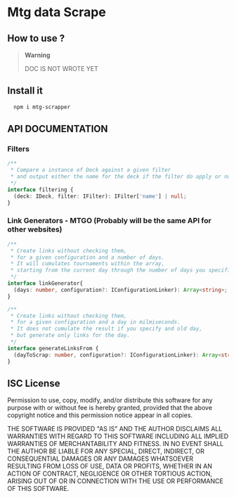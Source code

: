 # Mtg data Scrape

## How to use ?
> **Warning**
>
> DOC IS NOT WROTE YET

## Install it
```powershell
  npm i mtg-scrapper
```
## API DOCUMENTATION
### Filters
```typescript
/**
 * Compare a instance of Deck against a given filter 
 * and output either the name for the deck if the filter do apply or null.
 */
interface filtering {
  (deck: IDeck, filter: IFilter): IFilter['name'] | null;
}
```

### Link Generators - MTGO (Probably will be the same API for other websites)
```typescript
/**
 * Create links without checking them, 
 * for a given configuration and a number of days.
 * It will cumulates tournaments within the array, 
 * starting from the current day through the number of days you specified.
 */
interface linkGenerator{
  (days: number, configuration?: IConfigurationLinker): Array<string>;
}
```
```typescript
/**
 * Create links without checking them, 
 * for a given configuration and a day in milmiseconds.
 * It does not cumulate the result if you specify and old day, 
 * but generate only links for the day.
 */
interface generateLinksFrom {
  (dayToScrap: number, configuration?: IConfigurationLinker): Array<string>;
}
```

## ISC License

<p>
Permission to use, copy, modify, and/or distribute this software for any purpose 
with or without fee is hereby granted, provided that the above copyright notice and 
this permission notice appear in all copies.

THE SOFTWARE IS PROVIDED "AS IS" AND THE AUTHOR DISCLAIMS ALL WARRANTIES WITH REGARD TO THIS
SOFTWARE INCLUDING ALL IMPLIED WARRANTIES OF MERCHANTABILITY AND FITNESS. IN NO EVENT SHALL
THE AUTHOR BE LIABLE FOR ANY SPECIAL, DIRECT, INDIRECT, OR CONSEQUENTIAL DAMAGES OR ANY DAMAGES
WHATSOEVER RESULTING FROM LOSS OF USE, DATA OR PROFITS, WHETHER IN AN ACTION OF CONTRACT,
NEGLIGENCE OR OTHER TORTIOUS ACTION, ARISING OUT OF OR IN CONNECTION WITH THE USE OR PERFORMANCE
OF THIS SOFTWARE.
</p>
